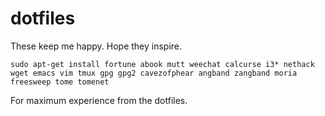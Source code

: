 # dotfiles
These keep me happy. Hope they inspire.

```
sudo apt-get install fortune abook mutt weechat calcurse i3* nethack wget emacs vim tmux gpg gpg2 cavezofphear angband zangband moria freesweep tome tomenet
```

For maximum experience from the dotfiles.
